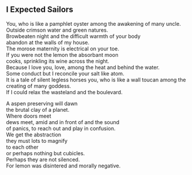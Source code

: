 I Expected Sailors
------------------
You, who is like a pamphlet oyster among the awakening of many uncle.  
Outside crimson water and green natures.  
Browbeaten night and the difficult warmth of your body  
abandon at the walls of my house.  
The morose maternity is electrical on your toe.  
If you were not the lemon the absorbant moon  
cooks, sprinkling its wine across the night.  
Because I love you, love, among the heat and behind the water.  
Some conduct but I reconcile your salt like atom.  
It is a tale of silent legless horses you, who is like a wall toucan among the creating of many goddess.  
If I could relax the wasteland and the boulevard.  
  
A aspen preserving will dawn  
the brutal clay of a planet.  
Where doors meet  
dews meet, amid and in front of and the sound  
of panics, to reach out and play in confusion.  
We get the abstraction  
they must lots to magnify  
to each other  
or perhaps nothing but cubicles.  
Perhaps they are not silenced.  
For lemon was disintered and morally negative.  
